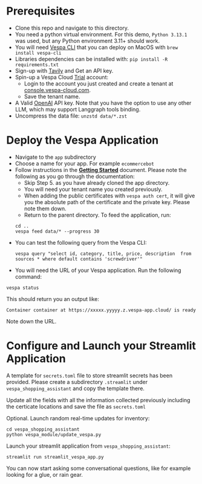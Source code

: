 # Prerequisites

- Clone this repo and navigate to this directory.
- You need a python virtual environment. For this demo, `Python 3.13.1` was used, but any Python environment 3.11+ should work.
- You will need [Vespa CLI](https://docs.vespa.ai/en/vespa-cli.html) that you can deploy on MacOS with `brew install vespa-cli`
- Libraries dependencies can be installed with: `pip install -R requirements.txt`
- Sign-up with [Tavily](https://tavily.com/) and Get an API key.
- Spin-up a Vespa Cloud [Trial](https://vespa.ai/free-trial) account:
  - Login to the account you just created and create a tenant at [console.vespa-cloud.com](https://console.vespa-cloud.com/).
  - Save the tenant name.
- A Valid [OpenAI](https://openai.com/index/openai-api/) API key. Note that you have the option to use any other LLM, which may support Langgraph tools binding.
- Uncompress the data file: `unzstd data/*.zst`
  


# Deploy the Vespa Application


- Navigate to the `app` subdirectory
- Choose a name for your app. For example `ecommercebot`
- Follow instructions in the [**Getting Started**](https://cloud.vespa.ai/en/getting-started) document. Please note the following as you go through the documentation:
  - Skip Step 5. as you have already cloned the app directory.
  - You will need your tenant name you created previously.
  - When adding the public certificates with `vespa auth cert`, it will give you the absolute path of the certificate and the private key. Please note them down.
  - Return to the parent directory. To feed the application, run:
  ```
  cd ..
  vespa feed data/* --progress 30
  ```
- You can test the following query from the Vespa CLI:
  ```
  vespa query "select id, category, title, price, description  from sources * where default contains 'screwdriver'"
  ```
 - You will need the URL of your Vespa application. Run the following command:
  ```
  vespa status
  ```
  This should return you an output like:
  ```
  Container container at https://xxxxx.yyyyy.z.vespa-app.cloud/ is ready
  ```
  Note down the URL.

  # Configure and Launch your Streamlit Application
  
  A template for `secrets.toml` file to store streamlit secrets has been provided. Please create a subdirectory `.streamlit` under `vespa_shopping_assistant`  and copy the template there. 
  
  Update all the fields with all the information collected previously including the certicate locations and save the file as `secrets.toml`

  Optional. Launch random real-time updates for inventory:
  ```
  cd vespa_shopping_assistant
  python vespa_module/update_vespa.py
  ```
  
  Launch your streamlit application from `vespa_shopping_assistant`:
  ```
  streamlit run streamlit_vespa_app.py
  ```
You can now start asking some conversational questions, like for example looking for a glue, or rain gear.

